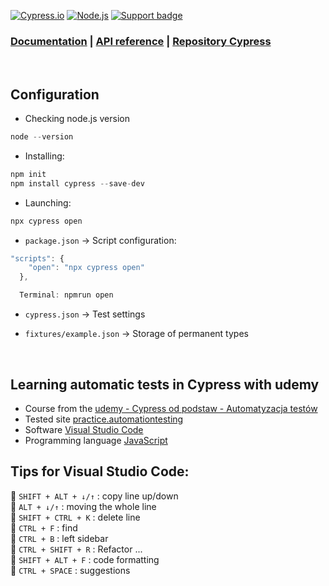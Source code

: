 [![Cypress.io](https://img.shields.io/badge/tested%20with-Cypress-04C38E.svg?logo=cypress)](https://www.cypress.io/)
[![Node.js](https://img.shields.io/badge/download-Node.js-026e00.svg?logo=node.js)](https://nodejs.org/) 
[![Support badge](https://img.shields.io/badge/stackoverflow-Cypress-04C38E.svg?logo=stackoverflow)](https://stackoverflow.com/questions/tagged/cypress)
<br>
### [Documentation](https://docs.cypress.io/guides/getting-started/installing-cypress) | [API reference](https://docs.cypress.io/api/table-of-contents) | [Repository Cypress](https://github.com/cypress-io)
<br>


## Configuration
- Checking node.js version
```TypeScript
node --version
```

- Installing:
```TypeScript
npm init
npm install cypress --save-dev
```

- Launching: 
```TypeScript
npx cypress open
```

- `package.json` -> Script configuration:
```TypeScript
"scripts": {
    "open": "npx cypress open"
  },

  Terminal: npmrun open
```

- `cypress.json` -> Test settings

- `fixtures/example.json` -> Storage of permanent types

<br>  

## Learning automatic tests in Cypress with udemy

- Course from the [udemy - Cypress od podstaw - Automatyzacja testów](https://www.udemy.com/course/cypress-od-podstaw/) 
- Tested site [practice.automationtesting](https://practice.automationtesting.in/) 
- Software [Visual Studio Code](https://code.visualstudio.com/) 
- Programming language [JavaScript](https://devdocs.io/javascript/)

## Tips for Visual Studio Code:
:small_orange_diamond: `SHIFT + ALT + ↓/↑` : copy line up/down  
:small_orange_diamond: `ALT + ↓/↑` : moving the whole line  
:small_orange_diamond: `SHIFT + CTRL + K` : delete line  
:small_orange_diamond: `CTRL + F` : find  
:small_orange_diamond: `CTRL + B` : left sidebar  
:small_orange_diamond: `CTRL + SHIFT + R` : Refactor ...  
:small_orange_diamond: `SHIFT + ALT + F` : code formatting  
:small_orange_diamond: `CTRL + SPACE` : suggestions  